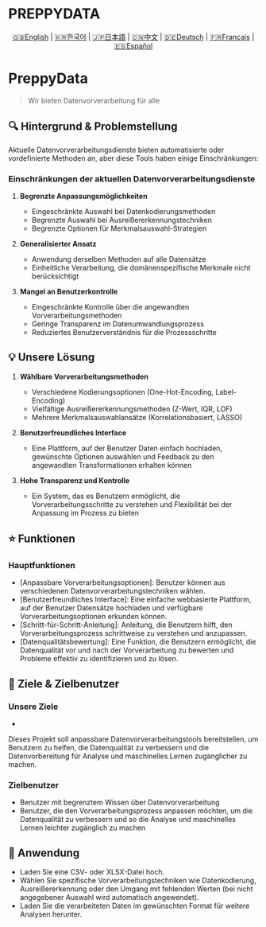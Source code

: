 # PREPPYDATA
<p align="center">
  <a href="README.en.md">🇬🇧English</a> |
  <a href="README.ko.md">🇰🇷한국어</a> |
  <a href="README.ja.md">🇯🇵日本語</a> |
  <a href="README.cn.md">🇨🇳中文</a> |
  <a href="README.gr.md">🇩🇪Deutsch</a> |
  <a href="README.fr.md">🇫🇷Français</a> |
  <a href="README.ep.md">🇪🇸Español</a>
</p>

# PreppyData
> Wir bieten Datenvorverarbeitung für alle

## 🔍 Hintergrund & Problemstellung

Aktuelle Datenvorverarbeitungsdienste bieten automatisierte oder vordefinierte Methoden an, aber diese Tools haben einige Einschränkungen:

### Einschränkungen der aktuellen Datenvorverarbeitungsdienste

1. **Begrenzte Anpassungsmöglichkeiten**
   - Eingeschränkte Auswahl bei Datenkodierungsmethoden
   - Begrenzte Auswahl bei Ausreißererkennungstechniken
   - Begrenzte Optionen für Merkmalsauswahl-Strategien

2. **Generalisierter Ansatz**
   - Anwendung derselben Methoden auf alle Datensätze
   - Einheitliche Verarbeitung, die domänenspezifische Merkmale nicht berücksichtigt

3. **Mangel an Benutzerkontrolle**
   - Eingeschränkte Kontrolle über die angewandten Vorverarbeitungsmethoden
   - Geringe Transparenz im Datenumwandlungsprozess
   - Reduziertes Benutzerverständnis für die Prozessschritte

## 💡 Unsere Lösung

1. **Wählbare Vorverarbeitungsmethoden**
   - Verschiedene Kodierungsoptionen (One-Hot-Encoding, Label-Encoding)
   - Vielfältige Ausreißererkennungsmethoden (Z-Wert, IQR, LOF)
   - Mehrere Merkmalsauswahlansätze (Korrelationsbasiert, LASSO)

2. **Benutzerfreundliches Interface**
   - Eine Plattform, auf der Benutzer Daten einfach hochladen, gewünschte Optionen auswählen und Feedback zu den angewandten Transformationen erhalten können

3. **Hohe Transparenz und Kontrolle**
   - Ein System, das es Benutzern ermöglicht, die Vorverarbeitungsschritte zu verstehen und Flexibilität bei der Anpassung im Prozess zu bieten

## ⭐ Funktionen
### Hauptfunktionen
 - [Anpassbare Vorverarbeitungsoptionen]: Benutzer können aus verschiedenen Datenvorverarbeitungstechniken wählen.
 - [Benutzerfreundliches Interface]: Eine einfache webbasierte Plattform, auf der Benutzer Datensätze hochladen und verfügbare Vorverarbeitungsoptionen erkunden können.
 - [Schritt-für-Schritt-Anleitung]: Anleitung, die Benutzern hilft, den Vorverarbeitungsprozess schrittweise zu verstehen und anzupassen.
 - [Datenqualitätsbewertung]: Eine Funktion, die Benutzern ermöglicht, die Datenqualität vor und nach der Vorverarbeitung zu bewerten und Probleme effektiv zu identifizieren und zu lösen.

## 🎯 Ziele & Zielbenutzer
### Unsere Ziele
 -

 Dieses Projekt soll anpassbare Datenvorverarbeitungstools bereitstellen, um Benutzern zu helfen, die Datenqualität zu verbessern und die Datenvorbereitung für Analyse und maschinelles Lernen zugänglicher zu machen.

### Zielbenutzer
 - Benutzer mit begrenztem Wissen über Datenvorverarbeitung
 - Benutzer, die den Vorverarbeitungsprozess anpassen möchten, um die Datenqualität zu verbessern und so die Analyse und maschinelles Lernen leichter zugänglich zu machen

## 📖 Anwendung
 - Laden Sie eine CSV- oder XLSX-Datei hoch.
 - Wählen Sie spezifische Vorverarbeitungstechniken wie Datenkodierung, Ausreißererkennung oder den Umgang mit fehlenden Werten (bei nicht angegebener Auswahl wird automatisch angewendet).
 - Laden Sie die verarbeiteten Daten im gewünschten Format für weitere Analysen herunter.

